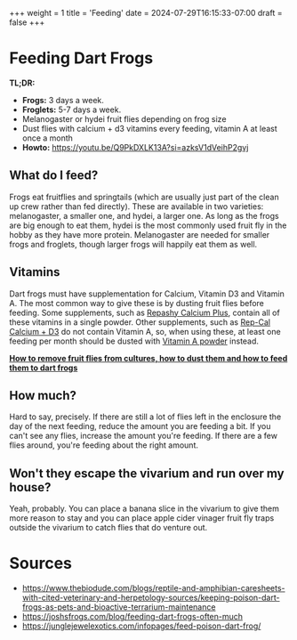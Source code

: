 +++
weight = 1
title = 'Feeding'
date = 2024-07-29T16:15:33-07:00
draft = false
+++
# Feeding Dart Frogs

**TL;DR:**  
* **Frogs:** 3 days a week.  
* **Froglets:** 5-7 days a week.  
* Melanogaster or hydei fruit flies depending on frog size
* Dust flies with calcium + d3 vitamins every feeding, vitamin A at least once a month
* **Howto:** https://youtu.be/Q9PkDXLK13A?si=azksV1dVeihP2gvj

## What do I feed?

Frogs eat fruitflies and springtails (which are usually just part of the clean up crew rather than fed directly). These are available in two varieties: melanogaster, a smaller one, and hydei, a larger one. As long as the frogs are big enough to eat them, hydei is the most commonly used fruit fly in the hobby as they have more protein. Melanogaster are needed for smaller frogs and froglets, though larger frogs will happily eat them as well.

## Vitamins

Dart frogs must have supplementation for Calcium, Vitamin D3 and Vitamin A. The most common way to give these is by dusting fruit flies before feeding. Some supplements, such as [Repashy Calcium Plus](https://www.shop.repashy.com/products/repashy-calcium-plus), contain all of these vitamins in a single powder. Other supplements, such as [Rep-Cal Calcium + D3](https://www.pangeareptile.com/products/rep-cal-ultrafine-reptile-calcium-supplement) do not contain Vitamin A, so, when using these, at least one feeding per month should be dusted with [Vitamin A powder](https://www.shop.repashy.com/products/repashy-vitamin-a-plus) instead.

**[How to remove fruit flies from cultures, how to dust them and how to feed them to dart frogs
](https://youtu.be/Q9PkDXLK13A?si=azksV1dVeihP2gvj)**

## How much?

Hard to say, precisely. If there are still a lot of flies left in the enclosure the day of the next feeding, reduce the amount you are feeding a bit. If you can't see any flies, increase the amount you're feeding. If there are a few flies around, you're feeding about the right amount.

## Won't they escape the vivarium and run over my house?

Yeah, probably. You can place a banana slice in the vivarium to give them more reason to stay and you can place apple cider vinager fruit fly traps outside the vivarium to catch flies that do venture out.

# Sources
* https://www.thebiodude.com/blogs/reptile-and-amphibian-caresheets-with-cited-veterinary-and-herpetology-sources/keeping-poison-dart-frogs-as-pets-and-bioactive-terrarium-maintenance
* https://joshsfrogs.com/blog/feeding-dart-frogs-often-much
* https://junglejewelexotics.com/infopages/feed-poison-dart-frog/

